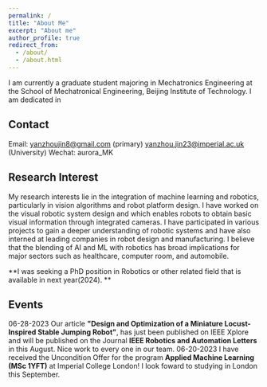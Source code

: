 ```yaml
---
permalink: /
title: "About Me"
excerpt: "About me"
author_profile: true
redirect_from: 
  - /about/
  - /about.html
---
```


I am currently a graduate student majoring in Mechatronics Engineering at the School of Mechatronical Engineering, Beijing Institute of Technology. I am dedicated in 

Contact
-----
Email:  yanzhoujin8@gmail.com          (primary)
        yanzhou.jin23@imperial.ac.uk   (University)
        Wechat: aurora_MK

Research Interest
------
My research interests lie in the integration of machine learning and robotics, particularly in vision algorithms and robot platform design. I have worked on the visual robotic system design and which enables robots to obtain basic visual information through integrated cameras. I have participated in various projects to gain a deeper understanding of robotic systems and have also interned at leading companies in robot design and manufacturing. I believe that the blending of AI and ML with robotics has broad implications for major sectors such as healthcare, computer room, and automobile.

**I was seeking a PhD position in Robotics or other related field that is available in next year(2024). **

Events
------
06-28-2023 Our article **"Design and Optimization of a Miniature Locust-Inspired Stable Jumping Robot"**, has just been published on IEEE Xplore and will be published on the Journal **IEEE Robotics and Automation Letters** in this August. Nice work to every one in our team.
06-20-2023 I have received the Uncondition Offer for the program **Applied Machine Learning (MSc 1YFT)** at Imperial College London! I look foward to studying in London this September.
